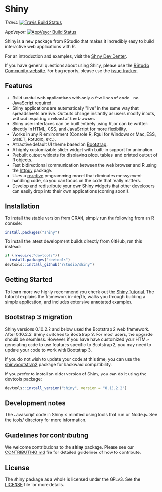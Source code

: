 # Shiny

*Travis:* [![Travis Build Status](https://travis-ci.org/rstudio/shiny.svg?branch=master)](https://travis-ci.org/rstudio/shiny)

*AppVeyor:* [![AppVeyor Build Status](https://ci.appveyor.com/api/projects/status/github/rstudio/shiny?branch=master&svg=true)](https://ci.appveyor.com/project/rstudio/shiny)

Shiny is a new package from RStudio that makes it incredibly easy to build interactive web applications with R.

For an introduction and examples, visit the [Shiny Dev Center](http://shiny.rstudio.com/).

If you have general questions about using Shiny, please use the [RStudio Community website](https://community.rstudio.com). For bug reports, please use the [issue tracker](https://github.com/rstudio/shiny/issues).

## Features

* Build useful web applications with only a few lines of code&mdash;no JavaScript required.
* Shiny applications are automatically "live" in the same way that spreadsheets are live. Outputs change instantly as users modify inputs, without requiring a reload of the browser.
* Shiny user interfaces can be built entirely using R, or can be written directly in HTML, CSS, and JavaScript for more flexibility.
* Works in any R environment (Console R, Rgui for Windows or Mac, ESS, StatET, RStudio, etc.).
* Attractive default UI theme based on [Bootstrap](http://getbootstrap.com/).
* A highly customizable slider widget with built-in support for animation.
* Prebuilt output widgets for displaying plots, tables, and printed output of R objects.
* Fast bidirectional communication between the web browser and R using the [httpuv](https://github.com/rstudio/httpuv) package.
* Uses a [reactive](http://en.wikipedia.org/wiki/Reactive_programming) programming model that eliminates messy event handling code, so you can focus on the code that really matters.
* Develop and redistribute your own Shiny widgets that other developers can easily drop into their own applications (coming soon!).

## Installation

To install the stable version from CRAN, simply run the following from an R console:

```r
install.packages("shiny")
```

To install the latest development builds directly from GitHub, run this instead:

```r
if (!require("devtools"))
  install.packages("devtools")
devtools::install_github("rstudio/shiny")
```

## Getting Started

To learn more we highly recommend you check out the [Shiny Tutorial](http://shiny.rstudio.com/tutorial/). The tutorial explains the framework in-depth, walks you through building a simple application, and includes extensive annotated examples.

## Bootstrap 3 migration

Shiny versions 0.10.2.2 and below used the Bootstrap 2 web framework. After 0.10.2.2, Shiny switched to Bootstrap 3. For most users, the upgrade should be seamless. However, if you have have customized your HTML-generating code to use features specific to Bootstrap 2, you may need to update your code to work with Bootstrap 3.

If you do not wish to update your code at this time, you can use the [shinybootstrap2](https://github.com/rstudio/shinybootstrap2) package for backward compatibility.

If you prefer to install an older version of Shiny, you can do it using the devtools package:

```R
devtools::install_version("shiny", version = "0.10.2.2")
```

## Development notes

The Javascript code in Shiny is minified using tools that run on Node.js. See the tools/ directory for more information.

## Guidelines for contributing

We welcome contributions to the **shiny** package. Please see our [CONTRIBUTING.md](.github/CONTRIBUTING.md) file for detailed guidelines of how to contribute.

## License

The shiny package as a whole is licensed under the GPLv3. See the [LICENSE](LICENSE) file for more details.
